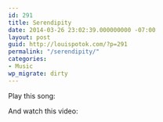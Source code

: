 ```yaml
---
id: 291
title: Serendipity
date: 2014-03-26 23:02:39.000000000 -07:00
layout: post
guid: http://louispotok.com/?p=291
permalink: "/serendipity/"
categories:
- Music
wp_migrate: dirty
---
```

Play this song:



And watch this video: